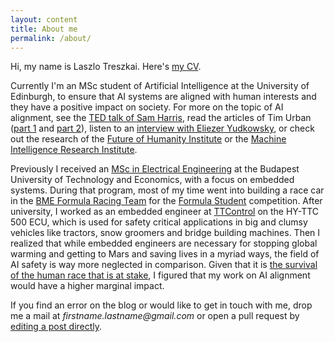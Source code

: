 ```yaml
---
layout: content
title: About me
permalink: /about/
---
```


Hi, my name is Laszlo Treszkai. Here's [my CV](/files/CV.pdf).

Currently I'm an MSc student of Artificial Intelligence at the University of Edinburgh, to ensure that AI systems are aligned with human interests and they have a positive impact on society. For more on the topic of AI alignment, see the [TED talk of Sam Harris](https://www.youtube.com/watch?v=8nt3edWLgIg), read the articles of Tim Urban ([part 1](https://waitbutwhy.com/2015/01/artificial-intelligence-revolution-1.html) and [part 2](https://waitbutwhy.com/2015/01/artificial-intelligence-revolution-2.html)), listen to an [interview with Eliezer Yudkowsky](https://www.youtube.com/watch?v=AaNLX71Hl88), or check out the research of the [Future of Humanity Institute](https://www.fhi.ox.ac.uk/research/research-areas/#1513087763365-e148efe6-2d23) or the [Machine Intelligence Research Institute](https://intelligence.org).

Previously I received an [MSc in Electrical Engineering](https://www.mit.bme.hu/eng/) at the Budapest University of Technology and Economics, with a focus on embedded systems. During that program, most of my time went into building a race car in the [BME Formula Racing Team](frt.bme.hu) for the [Formula Student](https://www.formulastudent.de) competition. After university, I worked as an embedded engineer at [TTControl](ttcontrol.com) on the HY-TTC 500 ECU, which is used for safety critical applications in big and clumsy vehicles like tractors, snow groomers and bridge building machines. Then I realized that while embedded engineers are necessary for stopping global warming and getting to Mars and saving lives in a myriad ways, the field of AI safety is way more neglected in comparison. Given that it is [the survival of the human race that is at stake](https://nickbostrom.com/astronomical/waste.html), I figured that my work on AI alignment would have a higher marginal impact.

If you find an error on the blog or would like to get in touch with me, drop me a mail at _firstname.lastname@gmail.com_ or open a pull request by [editing a post directly](https://github.com/treszkai/treszkai.github.io/tree/source/_posts).

